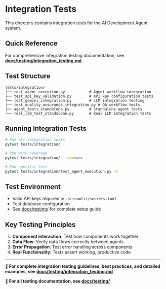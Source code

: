 # Integration Tests

This directory contains integration tests for the AI Development Agent system.

## Quick Reference

For comprehensive integration testing documentation, see **[docs/testing/integration_testing.md](../../docs/testing/integration_testing.md)**.

## Test Structure

```
tests/integration/
├── test_agent_execution.py           # Agent workflow integration
├── test_api_key_validation.py        # API key configuration tests
├── test_gemini_integration.py        # LLM integration testing
├── test_quality_assurance_integration.py # QA workflow tests
├── agent_tests_standalone.py         # Standalone agent tests
└── real_llm_test_standalone.py       # Real LLM integration tests
```

## Running Integration Tests

```bash
# Run all integration tests
pytest tests/integration/

# Run with coverage
pytest tests/integration/ --cov=src

# Run specific test
pytest tests/integration/test_agent_execution.py -v
```

## Test Environment

- Valid API keys required in `.streamlit/secrets.toml`
- Test database configuration
- See [docs/testing/](../../docs/testing/) for complete setup guide

## Key Testing Principles

1. **Component Interaction**: Test how components work together
2. **Data Flow**: Verify data flows correctly between agents
3. **Error Propagation**: Test error handling across components
4. **Real Functionality**: Tests assert working, productive code

---

**📖 For complete integration testing guidelines, best practices, and detailed examples, see [docs/testing/integration_testing.md](../../docs/testing/integration_testing.md)**

**🔗 For all testing documentation, see [docs/testing/](../../docs/testing/README.md)**